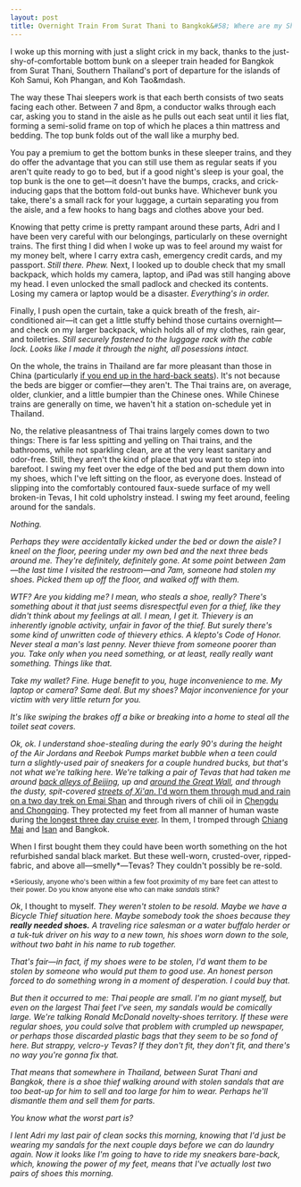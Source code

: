 ```yaml
---
layout: post
title: Overnight Train From Surat Thani to Bangkok&#58; Where are my Shoes?
---
```


I woke up this morning with just a slight crick in my back, thanks to the just-shy-of-comfortable bottom bunk on a sleeper train headed for Bangkok from Surat Thani, Southern Thailand's port of departure for the islands of Koh Samui, Koh Phangan, and Koh Tao&mdash.

The way these Thai sleepers work is that each berth consists of two seats facing each other. Between 7 and 8pm, a conductor walks through each car, asking you to stand in the aisle as he pulls out each seat until it lies flat, forming a semi-solid frame on top of which he places a thin mattress and bedding. The top bunk folds out of the wall like a murphy bed.

You pay a premium to get the bottom bunks in these sleeper trains, and they do offer the advantage that you can still use them as regular seats if you aren't quite ready to go to bed, but if a good night's sleep is your goal, the top bunk is the one to get&mdash;it doesn't have the bumps, cracks, and crick-inducing gaps that the bottom fold-out bunks have. Whichever bunk you take, there's a small rack for your luggage, a curtain separating you from the aisle, and a few hooks to hang bags and clothes above your bed.

Knowing that petty crime is pretty rampant around these parts, Adri and I have been very careful with our belongings, particularly on these overnight trains. The first thing I did when I woke up was to feel around my waist for my money belt, where I carry extra cash, emergency credit cards, and my passport. <em>Still there. Phew.</em> Next, I looked up to double check that my small backpack, which holds my camera, laptop, and iPad was still hanging above my head. I even unlocked the small padlock and checked its contents. Losing my camera or laptop would be a disaster. <em>Everything's in order.</em>

Finally, I push open the curtain, take a quick breath of the fresh, air-conditioned air&mdash;it can get a little stuffy behind those curtains overnight&mdash;and check on my larger backpack, which holds all of my clothes, rain gear, and toiletries. <em>Still securely fastened to the luggage rack with the cable lock. Looks like I made it through the night, all posessions intact.</em> 

On the whole, the trains in Thailand are far more pleasant than those in China (particularly <a href="http://kenjilopezalt.github.io/2014/06/24/Travelling-in-China%3F-Buy-Your-Train-Tickets-Early/">if you end up in the hard-back seats</a>). It's not because the beds are bigger or comfier&mdash;they aren't. The Thai trains are, on average, older, clunkier, and a little bumpier than the Chinese ones.  While Chinese trains are generally on time, we haven't hit a station on-schedule yet in Thailand.

No, the relative pleasantness of Thai trains largely comes down to two things: There is far less spitting and yelling on Thai trains, and the bathrooms, while not sparkling clean, are at the very least sanitary and odor-free. Still, they aren't the kind of place that you want to step into barefoot. I swing my feet over the edge of the bed and put them down into my shoes, which I've left sitting on the floor, as everyone does. Instead of slipping into the comfortably contoured faux-suede surface of my well broken-in Tevas, I hit cold upholstry instead. I swing my feet around, feeling around for the sandals.

<em>Nothing.<em>

Perhaps they were accidentally kicked under the bed or down the aisle? I kneel on the floor, peering under my own bed and the next three beds around me. They're definitely, definitely gone. At some point between 2am&mdash;the last time I visited the restroom&mdash;and 7am, someone had stolen my shoes. Picked them up off the floor, and walked off with them.

<am>WTF? Are you kidding me?</em> I mean, <em>who steals a shoe, really?</em> There's something about it that just seems disrespectful even for a thief, like they didn't think about my feelings at all. I mean, I get it. Thievery is an inherently ignoble activity, unfair in favor of the thief. But surely there's some kind of unwritten code of thievery ethics. A klepto's Code of Honor. Never steal a man's last penny. Never thieve from someone poorer than you. Take only when you <em>need</em> something, or at least, <em>really really want</em> something. Things like that.

Take my wallet? Fine. Huge benefit to you, huge inconvenience to me. My laptop or camera? Same deal. But my shoes? Major inconvenience for your victim with very little return for you.

It's like swiping the brakes off a bike or breaking into a home to steal all the toilet seat covers.

Ok, ok. I understand shoe-stealing during the early 90's during the height of the Air Jordans and Reebok Pumps market bubble when a teen could turn a slightly-used pair of sneakers for a couple hundred bucks, but that's not what we're talking here. We're talking a pair of Tevas that had taken me around <a href="http://kenjilopezalt.github.io/2014/06/18/SO-MANY-DUMPLINGS/">back alleys of Beijing</a>, up and <a href="http://kenjilopezalt.github.io/2014/06/20/Do-Indoor-Voices-Exist%3F-Plus%2C-a-Trip-to-the-Great-Wall/">around the Great Wall</a>, and through the dusty, spit-covered <a href="http://kenjilopezalt.github.io/2014/06/23/Chilies%2C-Noodles%2C-and-Lamb%26%2358%3B-11-Must-Eat-Dishes-in-Xi%27an-From-the-Muslim-Quarter-and-Beyond/">streets of Xi'an</em>. I'd worn them through <a href="http://kenjilopezalt.github.io/2014/06/27/Kenji-and-Adri-on-Emei-Shan/">mud and rain on a two day trek on Emai Shan</a> and through rivers of chili oil in <a href="http://kenjilopezalt.github.io/2014/06/30/Essential-Sichuan-Eats-Beyond-Hot-Pot/">Chengdu and Chongqing</a>. They protected my feet from all manner of human waste during <a href="http://kenjilopezalt.github.io/2014/06/30/This-is-Not-the-Cruise-You%27re-Looking-For/">the longest three day cruise ever</a>. In them, I tromped through <a href="http://kenjilopezalt.github.io/2014/07/08/Chang-Siam-Elephant-Farm-in-Chiang-Mai-Does-it-Right/">Chiang Mai</a> and <a href="http://kenjilopezalt.github.io/2014/07/11/How-to-make-Adri-happy/">Isan</a> and Bangkok. 

When I first bought them they could have been worth something on the hot refurbished sandal black market. But these well-worn, crusted-over, ripped-fabric, and above all&mdash;smelly*&mdash;Tevas? They couldn't possibly be re-sold.

<small>*Seriously, anyone who's been within a few foot proximity of my bare feet can attest to their power. Do you know anyone else who can make <em>sandals</em> stink?</small>

<em>Ok</em>, I thought to myself.<em> They weren't stolen to be resold. Maybe we have a <em>Bicycle Thief</em> situation here. Maybe somebody took the shoes because they <strong>really needed shoes.</strong> A traveling rice salesman or a water buffalo herder or a tuk-tuk driver on his way to a new town, his shoes worn down to the sole, without two <em>baht</em> in his name to rub together.

That's fair&mdash;in fact, if my shoes were to be stolen, I'd <em>want</em> them to be stolen by someone who would put them to good use. An honest person forced to do something wrong in a moment of desperation. I could buy that.

But then it occurred to me: Thai people are small. I'm no giant myself, but even on the largest Thai feet I've seen, my sandals would be comically large. We're talking Ronald McDonald novelty-shoes territory. If these were regular shoes, you could solve that problem with crumpled up newspaper, or perhaps those discarded plastic bags that they seem to be so fond of here. But strappy, velcro-y Tevas? If they don't fit, they don't fit, and there's no way you're gonna fix that.

That means that somewhere in Thailand, between Surat Thani and Bangkok, there is a shoe thief walking around with stolen sandals that are too beat-up for him to sell and too large for him to wear. Perhaps he'll dismantle them and sell them for parts.

You know what the worst part is?

I lent Adri my last pair of clean socks this morning, knowing that I'd just be wearing my sandals for the next couple days before we can do laundry again. Now it looks like I'm going to have to ride my sneakers bare-back, which, knowing the power of my feet, means that I've actually lost <em>two</em> pairs of shoes this morning.